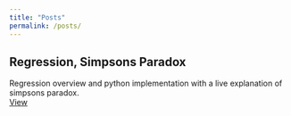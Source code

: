 ```yaml
---
title: "Posts"
permalink: /posts/
---
```


## Regression, Simpsons Paradox

Regression overview and python implementation with a live explanation of simpsons paradox. <br>
[View](https://vaibhavimutya.github.io/regression/)
